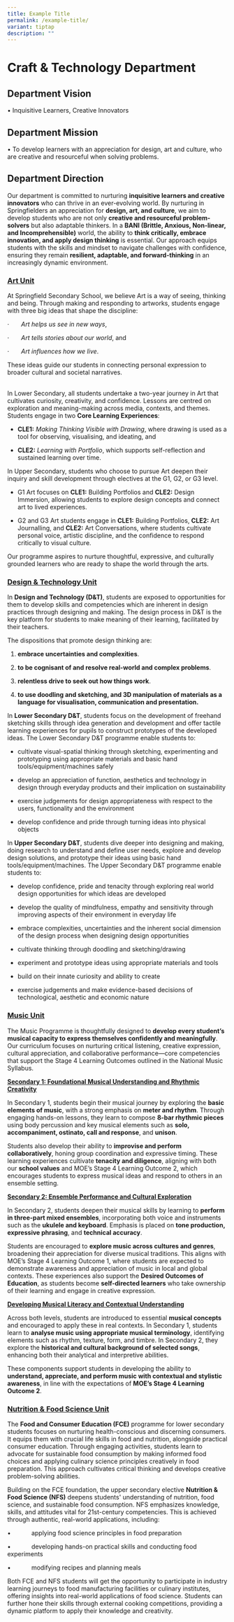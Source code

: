 ```yaml
---
title: Example Title
permalink: /example-title/
variant: tiptap
description: ""
---
```

<h1>Craft &amp; Technology Department</h1>
<h2>Department Vision</h2>
<p>• Inquisitive Learners, Creative Innovators</p>
<p></p>
<h2>Department Mission</h2>
<p>• To develop learners with an appreciation for design, art and culture,
who are creative and resourceful when solving problems.</p>
<p></p>
<h2>Department Direction</h2>
<p>Our department is committed to nurturing <strong>inquisitive learners and creative innovators</strong> who
can thrive in an ever-evolving world. By nurturing in Springfielders an
appreciation for <strong>design, art, and culture</strong>, we aim to develop
students who are not only <strong>creative and resourceful problem-solvers</strong> but
also adaptable thinkers. In a <strong>BANI (Brittle, Anxious, Non-linear, and Incomprehensible)</strong> world,
the ability to <strong>think critically, embrace innovation, and apply design thinking</strong> is
essential. Our approach equips students with the skills and mindset to
navigate challenges with confidence, ensuring they remain <strong>resilient, adaptable, and forward-thinking</strong> in
an increasingly dynamic environment. &nbsp;</p>
<p></p>
<h3><u>Art Unit</u></h3>
<p>At Springfield Secondary School, we believe Art is a way of seeing, thinking
and being. Through making and responding to artworks, students engage with
three big ideas that shape the discipline:</p>
<p>· &nbsp; &nbsp; &nbsp; <em>Art helps us see in new ways</em>,</p>
<p>· &nbsp; &nbsp; &nbsp; <em>Art tells stories about our world</em>, and</p>
<p>· &nbsp; &nbsp; &nbsp; <em>Art influences how we live</em>.</p>
<p>These ideas guide our students in connecting personal expression to broader
cultural and societal narratives.</p>
<p>
<br>In Lower Secondary, all students undertake a two-year journey in Art that
cultivates curiosity, creativity, and confidence. Lessons are centred on
exploration and meaning-making across media, contexts, and themes. Students
engage in two <strong>Core Learning Experiences</strong>:</p>
<ul>
<li>
<p><strong>CLE1:</strong><em> Making Thinking Visible with Drawing</em>,
where drawing is used as a tool for observing, visualising, and ideating,
and</p>
</li>
<li>
<p><strong>CLE2:</strong><em> Learning with Portfolio</em>, which supports
self-reflection and sustained learning over time.</p>
</li>
</ul>
<p></p>
<p>In Upper Secondary, students who choose to pursue Art deepen their inquiry
and skill development through electives at the G1, G2, or G3 level.</p>
<ul>
<li>
<p>G1 Art focuses on <strong>CLE1:</strong><em> </em>Building Portfolios and <strong>CLE2:</strong><em> </em>Design
Immersion, allowing students to explore design concepts and connect art
to lived experiences.</p>
</li>
<li>
<p>G2 and G3 Art students engage in <strong>CLE1:</strong><em> </em>Building
Portfolios, <strong>CLE2:</strong><em> </em>Art Journalling, and <strong>CLE2:</strong><em> </em>Art
Conversations, where students cultivate personal voice, artistic discipline,
and the confidence to respond critically to visual culture.&nbsp;</p>
</li>
</ul>
<p>Our programme aspires to nurture thoughtful, expressive, and culturally
grounded learners who are ready to shape the world through the arts.</p>
<p></p>
<h3><u>Design &amp; Technology Unit</u></h3>
<p>In <strong>Design and Technology (D&amp;T)</strong>, students are exposed
to opportunities for them to develop skills and competencies which are
inherent in design practices through designing and making. The design process
in D&amp;T is the key platform for students to make meaning of their learning,
facilitated by their teachers.</p>
<p>The dispositions that promote design thinking are:</p>
<ol>
<li>
<p><strong>embrace uncertainties and complexities</strong>.</p>
</li>
<li>
<p><strong>to be cognisant of and resolve real-world and complex problems</strong>.</p>
</li>
<li>
<p><strong>relentless drive to seek out how things work</strong>.</p>
</li>
<li>
<p><strong>to use doodling and sketching, and 3D manipulation of materials as a language for visualisation, communication and presentation.</strong>
</p>
</li>
</ol>
<p>In <strong>Lower Secondary D&amp;T</strong>, students focus on the development
of freehand sketching skills through idea generation and development and
offer tactile learning experiences for pupils to construct prototypes of
the developed ideas. The Lower Secondary D&amp;T programme enable students
to:&nbsp;</p>
<ul>
<li>
<p>cultivate visual-spatial thinking through sketching, experimenting and
prototyping using appropriate materials and basic hand tools/equipment/machines
safely</p>
</li>
<li>
<p>develop an appreciation of function, aesthetics and technology in design
through everyday products and their implication on sustainability</p>
</li>
<li>
<p>exercise judgements for design appropriateness with respect to the users,
functionality and the environment</p>
</li>
<li>
<p>develop confidence and pride through turning ideas into physical objects</p>
</li>
</ul>
<p>In <strong>Upper Secondary D&amp;T</strong>, students dive deeper into
designing and making, doing research to understand and define user needs,
explore and develop design solutions, and prototype their ideas using basic
hand tools/equipment/machines. The Upper Secondary D&amp;T programme enable
students to:&nbsp;</p>
<ul>
<li>
<p>develop confidence, pride and tenacity through exploring real world design
opportunities for which ideas are developed</p>
</li>
<li>
<p>develop the quality of mindfulness, empathy and sensitivity through improving
aspects of their environment in everyday life</p>
</li>
<li>
<p>embrace complexities, uncertainties and the inherent social dimension
of the design process when designing design opportunities</p>
</li>
<li>
<p>cultivate thinking through doodling and sketching/drawing</p>
</li>
<li>
<p>experiment and prototype ideas using appropriate materials and tools</p>
</li>
<li>
<p>build on their innate curiosity and ability to create</p>
</li>
<li>
<p>exercise judgements and make evidence-based decisions of technological,
aesthetic and economic nature</p>
</li>
</ul>
<h3><u>Music Unit</u></h3>
<p>The Music Programme is thoughtfully designed to <strong>develop every student’s musical capacity to express themselves confidently and meaningfully</strong>.
Our curriculum focuses on nurturing critical listening, creative expression,
cultural appreciation, and collaborative performance—core competencies
that support the Stage 4 Learning Outcomes outlined in the National Music
Syllabus.</p>
<p><strong><u>Secondary 1: Foundational Musical Understanding and Rhythmic Creativity</u></strong>
</p>
<p>In Secondary 1, students begin their musical journey by exploring the <strong>basic elements of music</strong>,
with a strong emphasis on <strong>meter and rhythm</strong>. Through engaging
hands-on lessons, they learn to compose <strong>8-bar rhythmic pieces</strong> using
body percussion and key musical elements such as <strong>solo, accompaniment, ostinato, call and response</strong>,
and <strong>unison</strong>.</p>
<p>Students also develop their ability to <strong>improvise and perform collaboratively</strong>,
honing group coordination and expressive timing. These learning experiences
cultivate <strong>tenacity and diligence</strong>, aligning with both our <strong>school values</strong> and
MOE’s Stage 4 Learning Outcome 2, which encourages students to express
musical ideas and respond to others in an ensemble setting.</p>
<p><strong><u>Secondary 2: Ensemble Performance and Cultural Exploration</u></strong>
</p>
<p>In Secondary 2, students deepen their musical skills by learning to <strong>perform in three-part mixed ensembles</strong>,
incorporating both voice and instruments such as the <strong>ukulele and keyboard</strong>.
Emphasis is placed on <strong>tone production, expressive phrasing</strong>,
and <strong>technical accuracy</strong>.</p>
<p>Students are encouraged to <strong>explore music across cultures and genres</strong>,
broadening their appreciation for diverse musical traditions. This aligns
with MOE’s Stage 4 Learning Outcome 1, where students are expected to demonstrate
awareness and appreciation of music in local and global contexts. These
experiences also support the <strong>Desired Outcomes of Education</strong>,
as students become <strong>self-directed learners</strong> who take ownership
of their learning and engage in creative expression.</p>
<p><strong><u>Developing Musical Literacy and Contextual Understanding</u></strong>
</p>
<p>Across both levels, students are introduced to essential <strong>musical concepts</strong> and
encouraged to apply these in real contexts. In Secondary 1, students learn
to <strong>analyse music using appropriate musical terminology</strong>,
identifying elements such as rhythm, texture, form, and timbre. In Secondary
2, they explore the <strong>historical and cultural background of selected songs</strong>,
enhancing both their analytical and interpretive abilities.</p>
<p>These components support students in developing the ability to <strong>understand, appreciate, and perform music with contextual and stylistic awareness</strong>,
in line with the expectations of <strong>MOE’s Stage 4 Learning Outcome 2</strong>.</p>
<h3><u>Nutrition &amp; Food Science Unit</u></h3>
<p>The <strong>Food and Consumer Education (FCE)</strong> programme for lower
secondary students focuses on nurturing health-conscious and discerning
consumers. It equips them with crucial life skills in food and nutrition,
alongside practical consumer education. Through engaging activities, students
learn to advocate for sustainable food consumption by making informed food
choices and applying culinary science principles creatively in food preparation.
This approach cultivates critical thinking and develops creative problem-solving
abilities.</p>
<p>Building on the FCE foundation, the upper secondary elective <strong>Nutrition &amp; Food Science (NFS)</strong> deepens
students' understanding of nutrition, food science, and sustainable food
consumption. NFS emphasizes knowledge, skills, and attitudes vital for
21st-century competencies. This is achieved through authentic, real-world
applications, including:</p>
<p>•&nbsp; &nbsp; &nbsp; &nbsp; &nbsp; &nbsp; applying food science principles
in food preparation</p>
<p>•&nbsp; &nbsp; &nbsp; &nbsp; &nbsp; &nbsp; developing hands-on practical
skills and conducting food experiments</p>
<p>•&nbsp; &nbsp; &nbsp; &nbsp; &nbsp; &nbsp; modifying recipes and planning
meals</p>
<p></p>
<p>Both FCE and NFS students will get the opportunity to participate in industry
learning journeys to food manufacturing facilities or culinary institutes,
offering insights into real-world applications of food science. Students
can further hone their skills through external cooking competitions, providing
a dynamic platform to apply their knowledge and creativity.</p>
<p>
<br>
<br>
</p>
<p></p>